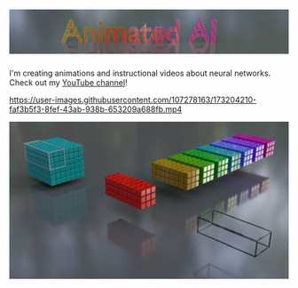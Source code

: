 # ![Animated AI](Banner.jpg)

I'm creating animations and instructional videos about neural networks. Check out my [YouTube channel](https://www.youtube.com/channel/UC5bSCGdcE9x9ffqqgJlGp5Q)!

https://user-images.githubusercontent.com/107278163/173204210-faf3b5f3-8fef-43ab-938b-653209a688fb.mp4

![webp demo](convolution/f3x3-s2x2-pno.webp)
